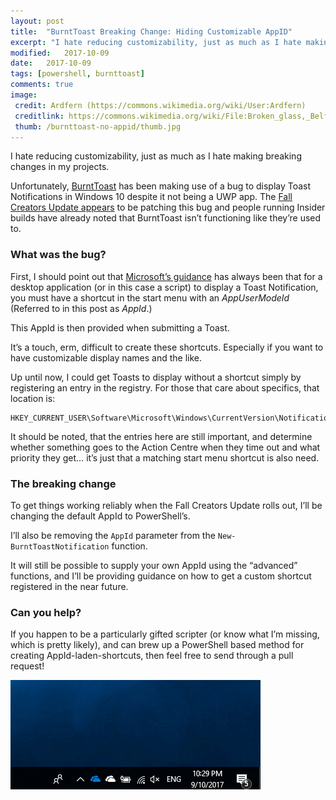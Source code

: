 ```yaml
---
layout: post
title:  "BurntToast Breaking Change: Hiding Customizable AppID"
excerpt: "I hate reducing customizability, just as much as I hate making breaking changes in my projects."
modified:   2017-10-09
date:   2017-10-09
tags: [powershell, burnttoast]
comments: true
image:
 credit: Ardfern (https://commons.wikimedia.org/wiki/User:Ardfern)
 creditlink: https://commons.wikimedia.org/wiki/File:Broken_glass,_Belfast,_April_2010.JPG
 thumb: /burnttoast-no-appid/thumb.jpg
---
```


I hate reducing customizability, just as much as I hate making breaking changes
in my projects.

Unfortunately,
[BurntToast](https://www.powershellgallery.com/packages/BurntToast) has been
making use of a bug to display Toast Notifications in Windows 10 despite it not
being a UWP app. The [Fall Creators Update
appears](https://github.com/Windos/BurntToast/issues/20) to be patching this bug
and people running Insider builds have already noted that BurntToast isn’t
functioning like they’re used to.

### What was the bug?

First, I should point out that [Microsoft’s
guidance](https://msdn.microsoft.com/en-us/library/windows/desktop/hh802762(v=vs.85).aspx)
has always been that for a desktop application (or in this case a script) to
display a Toast Notification, you must have a shortcut in the start menu with an
*AppUserModeId* (Referred to in this post as *AppId*.)

This AppId is then provided when submitting a Toast.

It’s a touch, erm, difficult to create these shortcuts. Especially if you want
to have customizable display names and the like.

Up until now, I could get Toasts to display without a shortcut simply by
registering an entry in the registry. For those that care about specifics, that
location is:

```
HKEY_CURRENT_USER\Software\Microsoft\Windows\CurrentVersion\Notifications\Settings
```

It should be noted, that the entries here are still important, and determine
whether something goes to the Action Centre when they time out and what priority
they get… it’s just that a matching start menu shortcut is also need.

### The breaking change

To get things working reliably when the Fall Creators Update rolls out, I’ll be
changing the default AppId to PowerShell’s.

I’ll also be removing the `AppId` parameter from the `New-BurntToastNotification`
function.

It will still be possible to supply your own AppId using the “advanced”
functions, and I’ll be providing guidance on how to get a custom shortcut
registered in the near future.

### Can you help?

If you happen to be a particularly gifted scripter (or know what I’m missing,
which is pretty likely), and can brew up a PowerShell based method for creating
AppId-laden-shortcuts, then feel free to send through a pull request!

[![Sorry Gif](/images/burnttoast-no-appid/toast.gif)](/images/burnttoast-no-appid/toast.gif)
